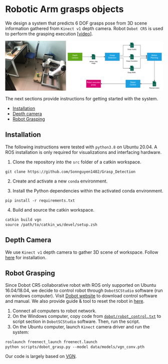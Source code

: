 # Robotic Arm grasps objects

We design a system that predicts 6 DOF grasps pose from 3D scene information gathered from `Kinect v1` depth camera. Robot `Dobot CR5` is used to perform the grasping execution [[video](https://youtu.be/eU_ObUKIUto)].

![overview](docs/robotic_arm.jpg)

The next sections provide instructions for getting started with the system.

* [Installation](#installation)
* [Depth camera](#depth-camera)
* [Robot Grasping](#robot-grasping)


## Installation

The following instructions were tested with `python3.8` on Ubuntu 20.04. A ROS installation is only required for visualizations and interfacing hardware.

1. Clone the repository into the `src` folder of a catkin workspace.

```
git clone https://github.com/Sonnguyen1402/Grasp_Detection
```

2. Create and activate a new `conda` environment.

3. Install the Python dependencies within the activated conda environment.

```
pip install -r requirements.txt
```

4. Build and source the catkin workspace.

```
catkin build vgn
source /path/to/catkin_ws/devel/setup.zsh
```


## Depth Camera
We use `Kinect v1` depth camera to gather 3D scene of  workspace. Follow [here](https://aibegins.net/2020/11/22/give-your-next-robot-3d-vision-kinect-v1-with-ros-noetic/) for installation.

## Robot Grasping
Since Dobot CR5 collaborative robot with ROS only supported on Ubuntu 16.04/18.04, we decide to control robot through `DobotSCStudio` software (run on windows computer). Visit [Dobot website](https://www.dobot-robots.com/products/cr-series/cr5.html) to download control software and manual. We also provide guide & tool to reset the robot in [here](https://drive.google.com/drive/folders/1N7UWOeamC3Fzjdk-Fq2KGMDmrtG9KInD).

1. Connect all computers to robot network.
2. On the Windows computer, copy code from [`dobot/robot_control.txt`](https://github.com/Sonnguyen1402/Robotic-arm/blob/main/dobot/robot_control.txt) to script section in `DobotSCStudio` software. Then, run the script.
3. On the Ubuntu computer, launch `Kinect` camera driver and run the system:
```
roslaunch freenect_launch freenect.launch
python scripts/dobot_grasp.py --model data/models/vgn_conv.pth
```

Our code is largely based on [VGN](https://github.com/ethz-asl/vgn).
